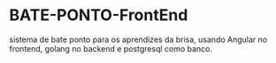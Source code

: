 # BATE-PONTO-FrontEnd
sistema de bate ponto para os aprendizes da brisa, usando Angular no frontend,  golang no backend e postgresql como banco.


